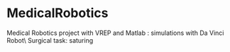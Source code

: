 # MedicalRobotics
Medical Robotics project with VREP and Matlab : simulations with Da Vinci Robot\\
Surgical task: saturing

